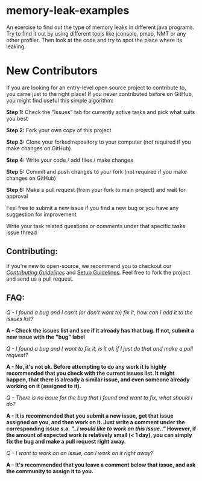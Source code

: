 # memory-leak-examples
An exercise to find out the type of memory leaks in different java programs. Try to find it out by using different tools like jconsole, pmap, NMT or any other profiler.
Then look at the code and try to spot the place where its leaking.

# New Contributors

If you are looking for an entry-level open source project to contribute to, you came just to the right place! If you never contributed before on GitHub, you might find useful this simple algorithm:


<b>Step 1:</b> Check the "Issues" tab for currently active tasks and pick what suits you best

<b>Step 2:</b> Fork your own copy of this project

<b>Step 3:</b> Clone your forked repository to your computer (not required if you make changes on GitHub)

<b>Step 4:</b> Write your code / add files / make changes

<b>Step 5:</b> Commit and push changes to your fork (not required if you make changes on GitHub)

<b>Step 6:</b> Make a pull request (from your fork to main project) and wait for approval

Feel free to submit a new issue if you find a new bug or you have any suggestion for improvement

Write your task related questions or comments under that specific tasks issue thread

## Contributing:

If you're new to open-source, we recommend you to checkout our [_Contributing Guidelines_]() and [Setup Guidelines](). Feel free to fork the project and send us a pull request.

## FAQ:

<i>Q - I found a bug and I can't (or don’t want to) fix it, how can I add it to the issues list?</i>

<b>A - Check the issues list and see if it already has that bug. If not, submit a new issue with the "bug" label</b>

<i>Q - I found a bug and I want to fix it, is it ok if I just do that and make a pull request?</i>
  
<b>A - No, it's not ok. Before attempting to do any work it is highly recommended that you check with the current issues list. It might happen, that there is already a similar issue, and even someone already working on it (assigned to it).</b>
  
<i>Q - There is no issue for the bug that I found and want to fix, what should I do?</i>
  
<b>A - It is recommended that you submit a new issue, get that issue assigned on you, and then work on it. Just write a comment under the corresponding issue s.a. <i>"..I would like to work on this issue.."</i> However, if the amount of expected work is relatively small (< 1 day), you can simply fix the bug and make a pull request right away.</b>

<i>Q - I want to work on an issue, can I work on it right away?</i>

<b>A - It's recommended that you leave a comment below that issue, and ask the community to assign it to you.</b>

